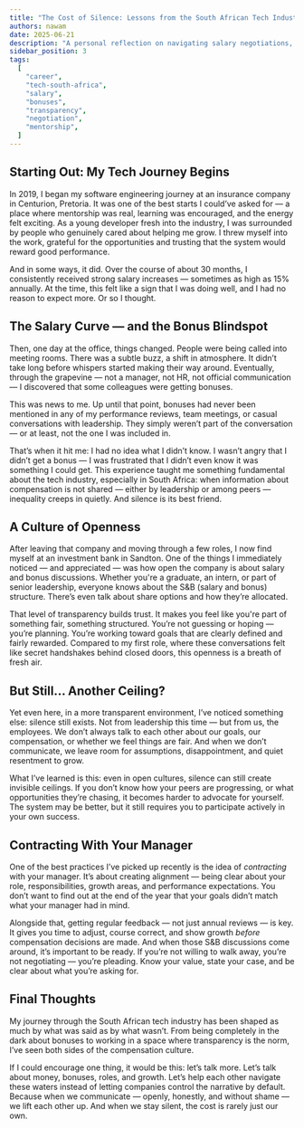 ```yaml
---
title: "The Cost of Silence: Lessons from the South African Tech Industry"
authors: nawam
date: 2025-06-21
description: "A personal reflection on navigating salary negotiations, bonus surprises, and compensation culture in South Africa’s tech scene."
sidebar_position: 3
tags:
  [
    "career",
    "tech-south-africa",
    "salary",
    "bonuses",
    "transparency",
    "negotiation",
    "mentorship",
  ]
---
```


## Starting Out: My Tech Journey Begins

In 2019, I began my software engineering journey at an insurance company in Centurion, Pretoria. It was one of the best starts I could’ve asked for — a place where mentorship was real, learning was encouraged, and the energy felt exciting. As a young developer fresh into the industry, I was surrounded by people who genuinely cared about helping me grow. I threw myself into the work, grateful for the opportunities and trusting that the system would reward good performance.

<!-- truncate -->

And in some ways, it did. Over the course of about 30 months, I consistently received strong salary increases — sometimes as high as 15% annually. At the time, this felt like a sign that I was doing well, and I had no reason to expect more. Or so I thought.

## The Salary Curve — and the Bonus Blindspot

Then, one day at the office, things changed. People were being called into meeting rooms. There was a subtle buzz, a shift in atmosphere. It didn’t take long before whispers started making their way around. Eventually, through the grapevine — not a manager, not HR, not official communication — I discovered that some colleagues were getting bonuses.

This was news to me. Up until that point, bonuses had never been mentioned in any of my performance reviews, team meetings, or casual conversations with leadership. They simply weren’t part of the conversation — or at least, not the one I was included in.

That’s when it hit me: I had no idea what I didn’t know. I wasn’t angry that I didn’t get a bonus — I was frustrated that I didn’t even know it was something I could get. This experience taught me something fundamental about the tech industry, especially in South Africa: when information about compensation is not shared — either by leadership or among peers — inequality creeps in quietly. And silence is its best friend.

## A Culture of Openness

After leaving that company and moving through a few roles, I now find myself at an investment bank in Sandton. One of the things I immediately noticed — and appreciated — was how open the company is about salary and bonus discussions. Whether you're a graduate, an intern, or part of senior leadership, everyone knows about the S&B (salary and bonus) structure. There’s even talk about share options and how they’re allocated.

That level of transparency builds trust. It makes you feel like you're part of something fair, something structured. You’re not guessing or hoping — you’re planning. You’re working toward goals that are clearly defined and fairly rewarded. Compared to my first role, where these conversations felt like secret handshakes behind closed doors, this openness is a breath of fresh air.

## But Still… Another Ceiling?

Yet even here, in a more transparent environment, I’ve noticed something else: silence still exists. Not from leadership this time — but from us, the employees. We don’t always talk to each other about our goals, our compensation, or whether we feel things are fair. And when we don’t communicate, we leave room for assumptions, disappointment, and quiet resentment to grow.

What I’ve learned is this: even in open cultures, silence can still create invisible ceilings. If you don’t know how your peers are progressing, or what opportunities they’re chasing, it becomes harder to advocate for yourself. The system may be better, but it still requires you to participate actively in your own success.

## Contracting With Your Manager

One of the best practices I’ve picked up recently is the idea of _contracting_ with your manager. It’s about creating alignment — being clear about your role, responsibilities, growth areas, and performance expectations. You don’t want to find out at the end of the year that your goals didn’t match what your manager had in mind.

Alongside that, getting regular feedback — not just annual reviews — is key. It gives you time to adjust, course correct, and show growth _before_ compensation decisions are made. And when those S&B discussions come around, it’s important to be ready. If you’re not willing to walk away, you’re not negotiating — you’re pleading. Know your value, state your case, and be clear about what you’re asking for.

## Final Thoughts

My journey through the South African tech industry has been shaped as much by what was said as by what wasn’t. From being completely in the dark about bonuses to working in a space where transparency is the norm, I’ve seen both sides of the compensation culture.

If I could encourage one thing, it would be this: let’s talk more. Let’s talk about money, bonuses, roles, and growth. Let’s help each other navigate these waters instead of letting companies control the narrative by default. Because when we communicate — openly, honestly, and without shame — we lift each other up. And when we stay silent, the cost is rarely just our own.
